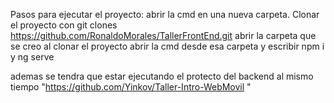 Pasos para ejecutar el proyecto:
abrir la cmd en una nueva carpeta.
Clonar el proyecto con git clones https://github.com/RonaldoMorales/TallerFrontEnd.git
abrir la carpeta que se creo al clonar el proyecto
abrir la cmd desde esa carpeta y escribir npm i y ng serve

ademas se tendra que estar ejecutando el protecto del backend al mismo tiempo "https://github.com/Yinkov/Taller-Intro-WebMovil "
